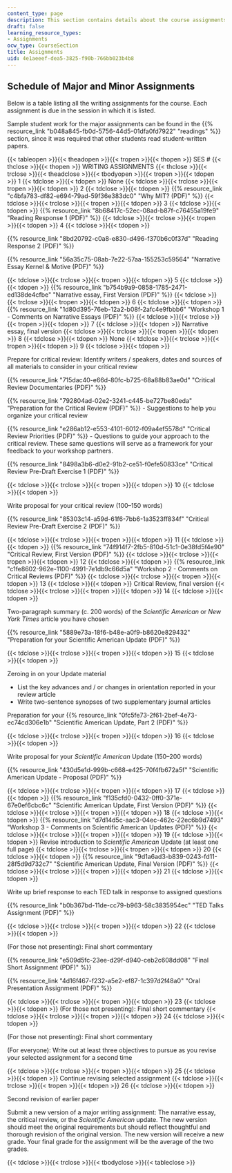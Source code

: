 ```yaml
---
content_type: page
description: This section contains details about the course assignments and due dates.
draft: false
learning_resource_types:
- Assignments
ocw_type: CourseSection
title: Assignments
uid: 4e1aeeef-dea5-3825-f90b-766bb023b4b8
---
```

## Schedule of Major and Minor Assignments

Below is a table listing all the writing assignments for the course. Each assignment is due in the session in which it is listed.

Sample student work for the major assignments can be found in the {{% resource_link "b048a845-fb0d-5756-44d5-01dfa0fd7922" "readings" %}} section, since it was required that other students read student-written papers.

{{< tableopen >}}{{< theadopen >}}{{< tropen >}}{{< thopen >}}
SES #
{{< thclose >}}{{< thopen >}}
WRITING ASSIGNMENTS
{{< thclose >}}{{< trclose >}}{{< theadclose >}}{{< tbodyopen >}}{{< tropen >}}{{< tdopen >}}
1
{{< tdclose >}}{{< tdopen >}}
None
{{< tdclose >}}{{< trclose >}}{{< tropen >}}{{< tdopen >}}
2
{{< tdclose >}}{{< tdopen >}}
{{% resource_link "c4bfa783-df82-e694-79ad-59f36e383dc0" "Why MIT? (PDF)" %}}
{{< tdclose >}}{{< trclose >}}{{< tropen >}}{{< tdopen >}}
3
{{< tdclose >}}{{< tdopen >}}
{{% resource_link "8b68417c-52ec-08ad-b87f-c76455a19fe9" "Reading Response 1 (PDF)" %}}
{{< tdclose >}}{{< trclose >}}{{< tropen >}}{{< tdopen >}}
4
{{< tdclose >}}{{< tdopen >}}

{{% resource_link "8bd20792-c0a8-e830-d496-f370b6c0f37d" "Reading Response 2 (PDF)" %}}

{{% resource_link "56a35c75-08ab-7e22-57aa-155253c59564" "Narrative Essay Kernel & Motive (PDF)" %}}

{{< tdclose >}}{{< trclose >}}{{< tropen >}}{{< tdopen >}}
5
{{< tdclose >}}{{< tdopen >}}
{{% resource_link "b754b9a9-0858-1785-2471-ed138de4cfbe" "Narrative essay, First Version (PDF)" %}}
{{< tdclose >}}{{< trclose >}}{{< tropen >}}{{< tdopen >}}
6
{{< tdclose >}}{{< tdopen >}}
{{% resource_link "1d80d395-76eb-12a2-b08f-2afc4e9fbbb6" "Workshop 1 - Comments on Narrative Essays (PDF)" %}}
{{< tdclose >}}{{< trclose >}}{{< tropen >}}{{< tdopen >}}
7
{{< tdclose >}}{{< tdopen >}}
Narrative essay, final version
{{< tdclose >}}{{< trclose >}}{{< tropen >}}{{< tdopen >}}
8
{{< tdclose >}}{{< tdopen >}}
None
{{< tdclose >}}{{< trclose >}}{{< tropen >}}{{< tdopen >}}
9
{{< tdclose >}}{{< tdopen >}}

Prepare for critical review: Identify writers / speakers, dates and sources of all materials to consider in your critical review

{{% resource_link "715dac40-e66d-80fc-b725-68a88b83ae0d" "Critical Review Documentaries (PDF)" %}}

{{% resource_link "792804ad-02e2-3241-c445-be727be80eda" "Preparation for the Critical Review (PDF)" %}} - Suggestions to help you organize your critical review

{{% resource_link "e286ab12-e553-4101-6012-f09a4ef5578d" "Critical Review Priorities (PDF)" %}} - Questions to guide your approach to the critical review. These same questions will serve as a framework for your feedback to your workshop partners.

{{% resource_link "8498a3b6-d0e2-91b2-ce51-f0efe50833ce" "Critical Review Pre-Draft Exercise 1 (PDF)" %}}

{{< tdclose >}}{{< trclose >}}{{< tropen >}}{{< tdopen >}}
10
{{< tdclose >}}{{< tdopen >}}

Write proposal for your critical review (100–150 words)

{{% resource_link "85303c14-a59d-61f6-7bb6-1a3523ff834f" "Critical Review Pre-Draft Exercise 2 (PDF)" %}}

{{< tdclose >}}{{< trclose >}}{{< tropen >}}{{< tdopen >}}
11
{{< tdclose >}}{{< tdopen >}}
{{% resource_link "74f914f7-2fb5-810d-51c1-0e38fd5f4e90" "Critical Review, First Version (PDF)" %}}
{{< tdclose >}}{{< trclose >}}{{< tropen >}}{{< tdopen >}}
12
{{< tdclose >}}{{< tdopen >}}
{{% resource_link "c1fe8602-962e-1100-4991-7e1db9c66d5a" "Workshop 2 - Comments on Critical Reviews (PDF)" %}}
{{< tdclose >}}{{< trclose >}}{{< tropen >}}{{< tdopen >}}
13
{{< tdclose >}}{{< tdopen >}}
Critical Review, final version
{{< tdclose >}}{{< trclose >}}{{< tropen >}}{{< tdopen >}}
14
{{< tdclose >}}{{< tdopen >}}

Two-paragraph summary (c. 200 words) of the *Scientific American* or *New York Times* article you have chosen

{{% resource_link "5889e73a-18f6-b48e-a0f9-b8620e829432" "Preparation for your Scientific American Update (PDF)" %}}

{{< tdclose >}}{{< trclose >}}{{< tropen >}}{{< tdopen >}}
15
{{< tdclose >}}{{< tdopen >}}

Zeroing in on your Update material

- List the key advances and / or changes in orientation reported in your review article
- Write two-sentence synopses of two supplementary journal articles

Preparation for your {{% resource_link "0fc5fe73-2f61-2bef-4e73-ec74cd306e1b" "Scientific American Update, Part 2 (PDF)" %}}

{{< tdclose >}}{{< trclose >}}{{< tropen >}}{{< tdopen >}}
16
{{< tdclose >}}{{< tdopen >}}

Write proposal for your *Scientific American* Update (150–200 words)

{{% resource_link "430d5e1d-999b-c668-e425-70f4fb672a5f" "Scientific American Update - Proposal (PDF)" %}}

{{< tdclose >}}{{< trclose >}}{{< tropen >}}{{< tdopen >}}
17
{{< tdclose >}}{{< tdopen >}}
{{% resource_link "f135cfd0-0432-0ff0-371e-67e0ef6cbc6c" "Scientific American Update, First Version (PDF)" %}}
{{< tdclose >}}{{< trclose >}}{{< tropen >}}{{< tdopen >}}
18
{{< tdclose >}}{{< tdopen >}}
{{% resource_link "d7d14d5c-aac3-04ec-462c-22ec6b9d7493" "Workshop 3 - Comments on Scientific American Updates (PDF)" %}}
{{< tdclose >}}{{< trclose >}}{{< tropen >}}{{< tdopen >}}
19
{{< tdclose >}}{{< tdopen >}}
Revise introduction to *Scientific American* Update (at least one full page)
{{< tdclose >}}{{< trclose >}}{{< tropen >}}{{< tdopen >}}
20
{{< tdclose >}}{{< tdopen >}}
{{% resource_link "9d1a6ad3-b839-0243-fd11-28f5d9d732c7" "Scientific American Update, Final Version (PDF)" %}}
{{< tdclose >}}{{< trclose >}}{{< tropen >}}{{< tdopen >}}
21
{{< tdclose >}}{{< tdopen >}}

Write up brief response to each TED talk in response to assigned questions

{{% resource_link "b0b367bd-11de-cc79-b963-58c3835954ec" "TED Talks Assignment (PDF)" %}}

{{< tdclose >}}{{< trclose >}}{{< tropen >}}{{< tdopen >}}
22
{{< tdclose >}}{{< tdopen >}}

(For those not presenting): Final short commentary

{{% resource_link "e509d5fc-23ee-d29f-d940-ceb2c608dd08" "Final Short Assignment (PDF)" %}}

{{% resource_link "4d16f467-f232-a5e2-ef87-1c397d2f48a0" "Oral Presentation Assignment (PDF)" %}}

{{< tdclose >}}{{< trclose >}}{{< tropen >}}{{< tdopen >}}
23
{{< tdclose >}}{{< tdopen >}}
(For those not presenting): Final short commentary
{{< tdclose >}}{{< trclose >}}{{< tropen >}}{{< tdopen >}}
24
{{< tdclose >}}{{< tdopen >}}

(For those not presenting): Final short commentary

(For everyone): Write out at least three objectives to pursue as you revise your selected assignment for a second time

{{< tdclose >}}{{< trclose >}}{{< tropen >}}{{< tdopen >}}
25
{{< tdclose >}}{{< tdopen >}}
Continue revising selected assignment
{{< tdclose >}}{{< trclose >}}{{< tropen >}}{{< tdopen >}}
26
{{< tdclose >}}{{< tdopen >}}

Second revision of earlier paper

Submit a new version of a major writing assignment: The narrative essay, the critical review, or the *Scientific American* update. The new version should meet the original requirements but should reflect thoughtful and thorough revision of the original version. The new version will receive a new grade. Your final grade for the assignment will be the average of the two grades.

{{< tdclose >}}{{< trclose >}}{{< tbodyclose >}}{{< tableclose >}}